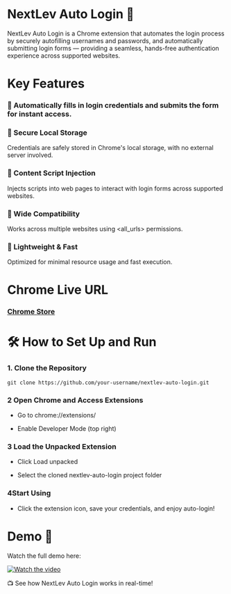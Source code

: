 # NextLev Auto Login 🚀
NextLev Auto Login is a Chrome extension that automates the login process by securely autofilling usernames and passwords, and automatically submitting login forms — providing a seamless, hands-free authentication experience across supported websites.

# Key Features
### 🔹 Automatically fills in login credentials and submits the form for instant access.

### 🔹 Secure Local Storage
Credentials are safely stored in Chrome's local storage, with no external server involved.

### 🔹 Content Script Injection
Injects scripts into web pages to interact with login forms across supported websites.

### 🔹 Wide Compatibility
Works across multiple websites using <all_urls> permissions.

### 🔹 Lightweight & Fast
Optimized for minimal resource usage and fast execution.

# Chrome Live URL

### [Chrome Store](https://chromewebstore.google.com/detail/nextlev-auto-login/plhnanepnfniphncdalhobmmcmfgiele)

# 🛠️ How to Set Up and Run
### 1. Clone the Repository
``` git clone https://github.com/your-username/nextlev-auto-login.git ```
### 2 Open Chrome and Access Extensions

* Go to chrome://extensions/

* Enable Developer Mode (top right)

### 3 Load the Unpacked Extension

* Click Load unpacked

* Select the cloned nextlev-auto-login project folder

### 4Start Using

* Click the extension icon, save your credentials, and enjoy auto-login!

# Demo 🎥
Watch the full demo here:


[![Watch the video](https://img.youtube.com/vi/qa_yEoDvIHs/0.jpg)]([https://www.youtube.com/watch?v=_5tFXJQIzi4](https://youtu.be/qa_yEoDvIHs))



📺 See how NextLev Auto Login works in real-time!



